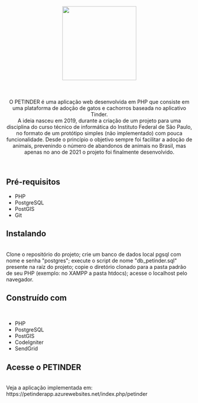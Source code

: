 <h1 align="center"><img src="https://petinderapp.azurewebsites.net/assets/img/logo.jpeg" width="200"></h1><br>
<p align="center">
  O PETINDER é uma aplicação web desenvolvida em PHP que consiste em uma plataforma de adoção de gatos e cachorros baseada no aplicativo Tinder.<br>
  A ideia nasceu em 2019, durante a criação de um projeto para uma disciplina do curso técnico de informática do Instituto Federal de São Paulo, no formato de um protótipo simples (não implementado) com pouca funcionalidade. Desde o princípio o objetivo sempre foi facilitar a adoção de animais, prevenindo o número de abandonos de animais no Brasil, mas apenas no ano de 2021 o projeto foi finalmente desenvolvido.
</p><br>

<h2> Pré-requisitos </h2>
<ul> 
  <li> PHP
  <li> PostgreSQL
  <li> PostGIS
  <li> Git
</ul>

<h2> Instalando </h2><br>
Clone o repositório do projeto; crie um banco de dados local pgsql com nome e senha "postgres"; execute o script de nome "db_petinder.sql" presente na raíz do projeto; copie o diretório clonado para a pasta padrão de seu PHP (exemplo: no XAMPP a pasta htdocs); acesse o localhost pelo navegador.

<h2> Construído com </h2><br>
<ul> 
  <li> PHP
  <li> PostgreSQL
  <li> PostGIS
  <li> CodeIgniter
  <li> SendGrid
</ul>

<h2> Acesse o PETINDER </h2><br>
Veja a aplicação implementada em: https://petinderapp.azurewebsites.net/index.php/petinder
